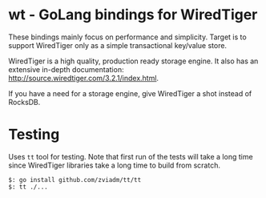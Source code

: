 # wt - GoLang bindings for WiredTiger

These bindings mainly focus on performance and simplicity. Target is to
support WiredTiger only as a simple transactional key/value store.

WiredTiger is a high quality, production ready storage engine. It also has an extensive
in-depth documentation: http://source.wiredtiger.com/3.2.1/index.html.

If you have a need for a storage engine, give WiredTiger a shot instead of RocksDB.

# Testing

Uses `tt` tool for testing. Note that first run of the tests will take a long time since
WiredTiger libraries take a long time to build from scratch.

```
$: go install github.com/zviadm/tt/tt
$: tt ./...
```

